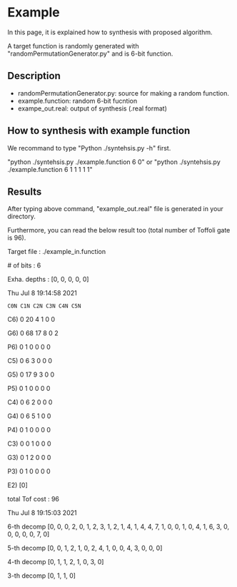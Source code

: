 # Example

In this page, it is explained how to synthesis with proposed algorithm.

A target function is randomly generated with "randomPermutationGenerator.py" and is 6-bit function.

## Description

- randomPermutationGenerator.py: source for making a random function.
- example.function: random 6-bit fucntion
- exampe_out.real: output of synthesis (.real format)

## How to synthesis with example function

We recommand to type "Python ./syntehsis.py -h" first.

"python ./syntehsis.py ./example.function 6 0" or "python ./syntehsis.py ./example.function 6 1 1 1 1 1"

## Results

After typing above command, "example_out.real" file is generated in your directory.

Furthermore, you can read the below result too (total number of Toffoli gate is 96).

Target file	: ./example_in.function

\# of bits	: 6

Exha. depths	: [0, 0, 0, 0, 0]

Thu Jul  8 19:14:58 2021

	C0N	C1N	C2N	C3N	C4N	C5N	
	
C6)	0	20	4	1	0	0	

G6)	0	68	17	8	0	2	

P6)	0	1	0	0	0	0	

C5)	0	6	3	0	0	0	

G5)	0	17	9	3	0	0	

P5)	0	1	0	0	0	0	

C4)	0	6	2	0	0	0	

G4)	0	6	5	1	0	0	

P4)	0	1	0	0	0	0	

C3)	0	0	1	0	0	0	

G3)	0	1	2	0	0	0	

P3)	0	1	0	0	0	0	

E2)	[0]

total Tof cost : 96

Thu Jul  8 19:15:03 2021

6-th decomp	[0, 0, 0, 2, 0, 1, 2, 3, 1, 2, 1, 4, 1, 4, 4, 7, 1, 0, 0, 1, 0, 4, 1, 6, 3, 0, 0, 0, 0, 0, 7, 0]

5-th decomp	[0, 0, 1, 2, 1, 0, 2, 4, 1, 0, 0, 4, 3, 0, 0, 0]

4-th decomp	[0, 1, 1, 2, 1, 0, 3, 0]

3-th decomp	[0, 1, 1, 0]
